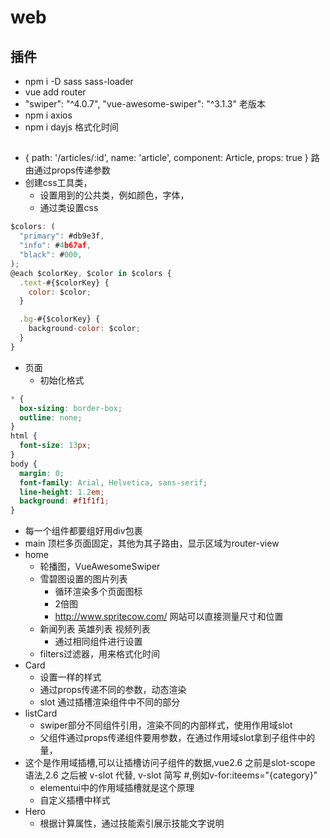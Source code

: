 # web
## 插件
- npm i -D sass sass-loader
- vue add router
- "swiper": "^4.0.7", "vue-awesome-swiper": "^3.1.3" 老版本
- npm i axios
- npm i dayjs 格式化时间

## 
-  { path: '/articles/:id', name: 'article', component: Article, props: true } 路由通过props传递参数
- 创建css工具类，
  - 设置用到的公共类，例如颜色，字体，
  - 通过类设置css
```js
$colors: (
  "primary": #db9e3f,
  "info": #4b67af,
  "black": #000,
);
@each $colorKey, $color in $colors {
  .text-#{$colorKey} {
    color: $color;
  }

  .bg-#{$colorKey} {
    background-color: $color;
  }
}
```
- 页面
  - 初始化格式
```css
* {
  box-sizing: border-box;
  outline: none;
}
html {
  font-size: 13px;
}
body {
  margin: 0;
  font-family: Arial, Helvetica, sans-serif;
  line-height: 1.2em;
  background: #f1f1f1;
}
```
  - 每一个组件都要组好用div包裹
  - main 顶栏多页面固定，其他为其子路由，显示区域为router-view
  - home 
    - 轮播图，VueAwesomeSwiper
    - 雪碧图设置的图片列表
      - 循环渲染多个页面图标
      - 2倍图
      - http://www.spritecow.com/ 网站可以直接测量尺寸和位置
    - 新闻列表 英雄列表 视频列表
      - 通过相同组件进行设置
    - filters过滤器，用来格式化时间
  - Card
    - 设置一样的样式
    - 通过props传递不同的参数，动态渲染
    - slot 通过插槽渲染组件中不同的部分
  - listCard
    - swiper部分不同组件引用，渲染不同的内部样式，使用作用域slot
    - 父组件通过props传递组件要用参数，在通过作用域slot拿到子组件中的量，
  - 这个是作用域插槽,可以让插槽访问子组件的数据,vue2.6 之前是slot-scope 语法,2.6 之后被 v-slot 代替, v-slot 简写 #,例如v-for:iteems="{category}"
    - elementui中的作用域插槽就是这个原理
    - 自定义插槽中样式
  - Hero
    - 根据计算属性，通过技能索引展示技能文字说明